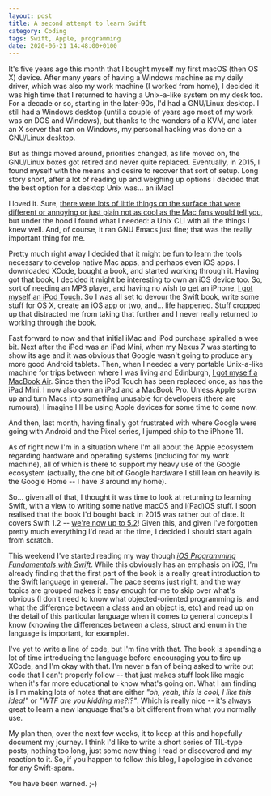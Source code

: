 ```yaml
---
layout: post
title: A second attempt to learn Swift
category: Coding
tags: Swift, Apple, programming
date: 2020-06-21 14:48:00+0100
---
```


It's five years ago this month that I bought myself my first macOS (then OS
X) device. After many years of having a Windows machine as my daily driver,
which was also my work machine (I worked from home), I decided it was high
time that I returned to having a Unix-a-like system on my desk too. For a
decade or so, starting in the later-90s, I'd had a GNU/Linux desktop. I
still had a Windows desktop (until a couple of years ago most of my work was
on DOS and Windows), but thanks to the wonders of a KVM, and later an X
server that ran on Windows, my personal hacking was done on a GNU/Linux
desktop.

But as things moved around, priorities changed, as life moved on, the
GNU/Linux boxes got retired and never quite replaced. Eventually, in 2015, I
found myself with the means and desire to recover that sort of setup. Long
story short, after a lot of reading up and weighing up options I decided
that the best option for a desktop Unix was... an iMac!

I loved it. Sure, [there were lots of little things on the surface that were
different or annoying or just plain not as cool as the Mac fans would tell
you](/2015/06/27/my-first-couple-of-weeks-with-an-imac.html),
but under the hood I found what I needed: a Unix CLI with all the things I
knew well. And, of course, it ran GNU Emacs just fine; that was the really
important thing for me.

Pretty much right away I decided that it might be fun to learn the tools
necessary to develop native Mac apps, and perhaps even iOS apps. I
downloaded XCode, bought a book, and started working through it. Having got
that book, I decided it might be interesting to own an iOS device too. So,
sort of needing an MP3 player, and having no wish to get an iPhone, [I got
myself an iPod
Touch](/2015/06/23/and-now-for-some-ios.html). So I
was all set to devour the Swift book, write some stuff for OS X, create an
iOS app or two, and... life happened. Stuff cropped up that distracted me
from taking that further and I never really returned to working through the
book.

Fast forward to now and that initial iMac and iPod purchase spiralled a wee
bit. Next after the iPod was an iPad Mini, when my Nexus 7 was starting to
show its age and it was obvious that Google wasn't going to produce any more
good Android tablets. Then, when I needed a very portable Unix-a-like
machine for trips between where I was living and Edinburgh, [I got myself a
MacBook Air](/2016/04/28/i-now-own-a-macbook.html).
Since then the iPod Touch has been replaced once, as has the iPad Mini. I
now also own an iPad and a MacBook Pro. Unless Apple screw up and turn Macs
into something unusable for developers (there are rumours), I imagine I'll
be using Apple devices for some time to come now.

And then, last month, having finally got frustrated with where Google were
going with Android and the Pixel series, I jumped ship to the iPhone 11.

As of right now I'm in a situation where I'm all about the Apple ecosystem
regarding hardware and operating systems (including for my work machine),
all of which is there to support my heavy use of the Google ecosystem
(actually, the one bit of Google hardware I still lean on heavily is the
Google Home -- I have 3 around my home).

So... given all of that, I thought it was time to look at returning to
learning Swift, with a view to writing some native macOS and i(Pad)OS stuff.
I soon realised that the book I'd bought back in 2015 was rather out of
date. It covers Swift 1.2 -- [we're now up to
5.2](https://en.wikipedia.org/wiki/Swift_(programming_language)#Version_history)!
Given this, and given I've forgotten pretty much everything I'd read at the
time, I decided I should start again from scratch.

This weekend I've started reading my way though [*iOS Programming
Fundamentals with
Swift*](https://www.oreilly.com/library/view/ios-13-programming/9781492074526/).
While this obviously has an emphasis on iOS, I'm already finding that the
first part of the book is a really great introduction to the Swift language
in general. The pace seems just right, and the way topics are grouped makes
it easy enough for me to skip over what's obvious (I don't need to know what
objected-oriented programming is, and what the difference between a class
and an object is, etc) and read up on the detail of this particular language
when it comes to general concepts I know (knowing the differences between a
class, struct and enum in the language is important, for example).

I've yet to write a line of code, but I'm fine with that. The book is
spending a lot of time introducing the language before encouraging you to
fire up XCode, and I'm okay with that. I'm never a fan of being asked to
write out code that I can't properly follow -- that just makes stuff look
like magic when it's far more educational to know what's going on. What I am
finding is I'm making lots of notes that are either *"oh, yeah, this is
cool, I like this idea!"* or *"WTF are you kidding me?!?"*. Which is really
nice -- it's always great to learn a new language that's a bit different
from what you normally use.

My plan then, over the next few weeks, it to keep at this and hopefully
document my journey. I think I'd like to write a short series of TIL-type
posts; nothing too long, just some new thing I read or discovered and my
reaction to it. So, if you happen to follow this blog, I apologise in
advance for any Swift-spam.

You have been warned. ;-)

[//]: # (2020-06-21-a-second-attempt-to-learn-swift.md ends here)

